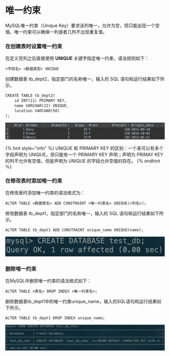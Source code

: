 # 唯一约束

MySQL唯一约束（Unique Key）要求该列唯一，允许为空，但只能出现一个空值。唯一约束可以确保一列或者几列不出现重复值。

### 在创建表时设置唯一约束

在定义完列之后直接使用 **UNIQUE** 关键字指定唯一约束，语法规则如下：

```text
<字段名> <数据类型> UNIQUE
```

创建数据表 tb\_dept2，指定部门的名称唯一，输入的 SQL 语句和运行结果如下所示。

```text
CREATE TABLE tb_dept2(
    id INT(11) PRIMARY KEY,
    name VARCHAR(22) UNIQUE,
    location VARCHAR(50)
);
```

![](../.gitbook/assets/image%20%2893%29.png)

{% hint style="info" %}
UNIQUE 和 PRIMARY KEY 的区别：一个表可以有多个字段声明为 UNIQUE，但只能有一个 PRIMARY KEY 声明；声明为 PRIMAY KEY 的列不允许有空值，但是声明为 UNIQUE 的字段允许空值的存在。
{% endhint %}

### 在修改表时添加唯一约束

在修改表时添加唯一约束的语法格式为：

```text
ALTER TABLE <数据表名> ADD CONSTRAINT <唯一约束名> UNIQUE(<列名>);
```

修改数据表 tb\_dept1，指定部门的名称唯一，输入的 SQL 语句和运行结果如下所示。

```text
ALTER TABLE tb_dept1 ADD CONSTRAINT unique_name UNIQUE(name);
```

![](../.gitbook/assets/image%20%2826%29.png)

### 删除唯一约束

在MySQL中删除唯一约束的语法格式如下：

```text
ALTER TABLE <表名> DROP INDEX <唯一约束名>;
```

删除数据表tb\_dept1中的唯一约束unique\_name，输入的SQL语句和运行结果如下所示。

```text
ALTER TABLE tb_dept1 DROP INDEX unique_name;
```

![](../.gitbook/assets/image%20%2827%29.png)

